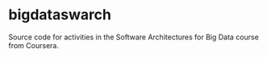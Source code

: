 # bigdataswarch
Source code for activities in the Software Architectures for Big Data course from Coursera. 
